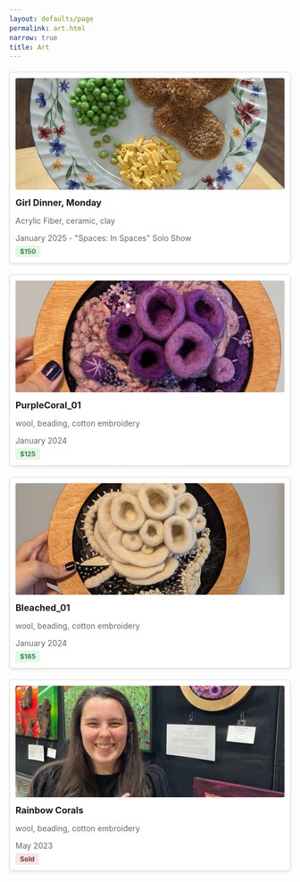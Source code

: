 ```yaml
---
layout: defaults/page
permalink: art.html
narrow: true
title: Art
---
```

<style>
.gallery {
  display: grid;
  grid-template-columns: repeat(auto-fill, minmax(250px, 1fr));
  grid-gap: 20px;
  margin: 20px 0;
}

.gallery-item {
  border: 1px solid #ddd;
  border-radius: 5px;
  padding: 10px;
  background-color: #fff;
  box-shadow: 0 2px 5px rgba(0,0,0,0.1);
  transition: transform 0.3s ease;
}

.gallery-item:hover {
  transform: translateY(-5px);
}

.gallery-image {
  width: 100%;
  height: 200px;
  object-fit: cover;
  border-radius: 3px;
  cursor: pointer;
}

.gallery-info {
  margin-top: 10px;
}

.gallery-title {
  font-weight: bold;
  font-size: 16px;
  margin: 5px 0;
}
  
.gallery-medium {
  color: #666;
  font-size: 14px;
  margin-bottom: 5px;
}
.gallery-date {
  color: #666;
  font-size: 14px;
  margin-bottom: 5px;
}

.gallery-status {
  display: inline-block;
  padding: 3px 8px;
  border-radius: 3px;
  font-size: 12px;
  font-weight: bold;
}

.for-sale {
  background-color: #e6f7e6;
  color: #2e8b57;
}

.not-for-sale {
  background-color: #f7e6e6;
  color: #8b2e2e;
}

/* Modal styles for enlarged image view */
.modal {
  display: none;
  position: fixed;
  z-index: 1000;
  left: 0;
  top: 0;
  width: 100%;
  height: 100%;
  background-color: rgba(0,0,0,0.8);
}
.modal-content {
  margin: auto;
  display: block;
  max-width: 90%;
  max-height: 80vh;
  object-fit: contain; /* This preserves aspect ratio */
  cursor: default; /* Keep default cursor over the image */
}

.modal-caption {
  color: white;
  text-align: center;
  padding: 10px;
  width: 80%;
  margin: auto;
}

.close {
  position: absolute;
  top: 15px;
  right: 35px;
  color: #f1f1f1;
  font-size: 40px;
  font-weight: bold;
  transition: 0.3s;
  cursor: pointer;
  z-index: 1001; /* Ensure close button is above other elements */
}

.close:hover {
  color: #bbb;
}

/* Add instructions text */
.modal-instructions {
  position: absolute;
  bottom: 20px;
  left: 0;
  width: 100%;
  color: #ccc;
  font-size: 14px;
  text-align: center;
}

.close:hover {
  color: #bbb;
}

@media only screen and (max-width: 700px) {
  .modal-content {
    width: 100%;
  }
}
</style>

<div class="gallery">

  <div class="gallery-item">
    <img src="theme/img/girldinner.jpg" alt="Girl Dinner -- Chicken nuggets, polymer clay mac n cheese and peas" class="gallery-image" onclick="openModal(this)">
    <div class="gallery-info">
      <h3 class="gallery-title">Girl Dinner, Monday</h3>
      <p class="gallery-medium">Acrylic Fiber, ceramic, clay</p>
      <p class="gallery-date">January 2025 - "Spaces: In Spaces" Solo Show</p>
      <span class="gallery-status for-sale">$150</span>
    </div>
  </div>
  
  <div class="gallery-item">
    <img src="theme/img/purpcoral.jpg" alt="Purple Coral" class="gallery-image" onclick="openModal(this)">
    <div class="gallery-info">
      <h3 class="gallery-title">PurpleCoral_01</h3>
      <p class="gallery-medium">wool, beading, cotton embroidery</p>
      <p class="gallery-date">January 2024</p>
      <span class="gallery-status for-sale">$125</span>
    </div>
  </div>

  <div class="gallery-item">
    <img src="theme/img/whitecoral.jpg" alt="White Coral" class="gallery-image" onclick="openModal(this)">
    <div class="gallery-info">
      <h3 class="gallery-title">Bleached_01</h3>
      <p class="gallery-medium">wool, beading, cotton embroidery</p>
      <p class="gallery-date">January 2024</p>
      <span class="gallery-status for-sale">$165</span>
    </div>
  </div>
  
  <!-- Art Item 1 -->
  <div class="gallery-item">
    <img src="theme/img/artsfest_2023-1.jpg" alt="Rainbow Corals" class="gallery-image" onclick="openModal(this)">
    <div class="gallery-info">
      <h3 class="gallery-title">Rainbow Corals</h3>
      <p class="gallery-medium">wool, beading, cotton embroidery</p>
      <p class="gallery-date">May 2023</p>
      <span class="gallery-status not-for-sale">Sold</span>
    </div>
  </div>
  
  <!-- Add more art items as needed -->
</div>

<!-- Modal for enlarged images -->
<div id="imageModal" class="modal">
  <span class="close" onclick="closeModal()">&times;</span>
  <img class="modal-content" id="enlargedImage">
  <div id="caption" class="modal-caption"></div>
</div>

<script>
function openModal(img) {
  var modal = document.getElementById("imageModal");
  var modalImg = document.getElementById("enlargedImage");
  var captionText = document.getElementById("caption");
  
  modal.style.display = "block";
  modalImg.src = img.src;
  captionText.innerHTML = img.alt;
}

function closeModal() {
  document.getElementById("imageModal").style.display = "none";
}

// Close the modal when clicking outside the image
window.onclick = function(event) {
  var modal = document.getElementById("imageModal");
  if (event.target == modal) {
    modal.style.display = "none";
  }
};
  
// Close the modal when hitting esc key
document.addEventListener('keydown', function(event) {
  if (event.key === 'Escape') {
    closeModal();
  }
});
</script>
